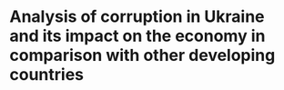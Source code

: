 # Analysis of corruption in Ukraine and its impact on the economy in comparison with other developing countries
